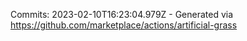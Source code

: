 Commits: 2023-02-10T16:23:04.979Z - Generated via https://github.com/marketplace/actions/artificial-grass
<br>

